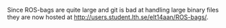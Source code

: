 Since ROS-bags are quite large and git is bad at handling large binary files
they are now hosted at <http://users.student.lth.se/elt14aan/ROS-bags/>.
